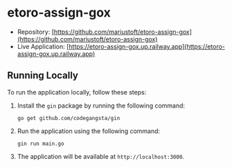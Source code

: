 # etoro-assign-gox

- Repository: [https://github.com/mariustoft/etoro-assign-gox](https://github.com/mariustoft/etoro-assign-gox)
- Live Application: [https://etoro-assign-gox.up.railway.app](https://etoro-assign-gox.up.railway.app)

## Running Locally

To run the application locally, follow these steps:

1. Install the `gin` package by running the following command:

   ```shell
   go get github.com/codegangsta/gin

   ```

2. Run the application using the following command:

   ```shell
   gin run main.go

   ```

3. The application will be available at `http://localhost:3000`.
